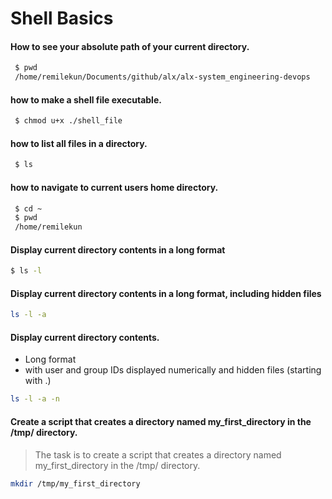 # Shell Basics

#### How to see your absolute path of your current directory.
```bash
 $ pwd
 /home/remilekun/Documents/github/alx/alx-system_engineering-devops
```

#### how to make a shell file executable.
```bash
 $ chmod u+x ./shell_file
```

#### how to list all files in a directory.
```bash
 $ ls
 ```

 #### how to navigate to current users home directory.
```bash
 $ cd ~
 $ pwd
 /home/remilekun
```

#### Display current directory contents in a long format
 ```bash
 $ ls -l
 ```

 #### Display current directory contents in a long format, including hidden files
```bash
ls -l -a
```

 #### Display current directory contents. 
 - Long format
 - with user and group IDs displayed numerically and hidden files (starting with .)
```bash
ls -l -a -n
```

#### Create a script that creates a directory named my_first_directory in the /tmp/ directory.

> The task is to create a script that creates a directory named my_first_directory in the /tmp/ directory.
```bash
mkdir /tmp/my_first_directory
```